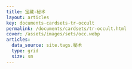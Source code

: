 ```yaml
---
title: 宝藏-秘术
layout: articles
key: documents-cardsets-tr-occult
permalink: /documents/cardsets/tr-occult.html
cover: /assets/images/sets/occ.webp
articles:
  data_source: site.tags.秘术
  type: grid
  size: sm
---
```


